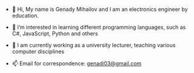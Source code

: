 - 👋 Hi, My name is Genady Mihailov and I am an electronics engineer by education.

- 👀 I’m interested in learning different programming languages, such as C#, JavaScript, Python and others

- 🌱 I am currently working as a university lecturer, teaching various computer disciplines

- 📫 Email for correspondence: genadi03@gmail.com
